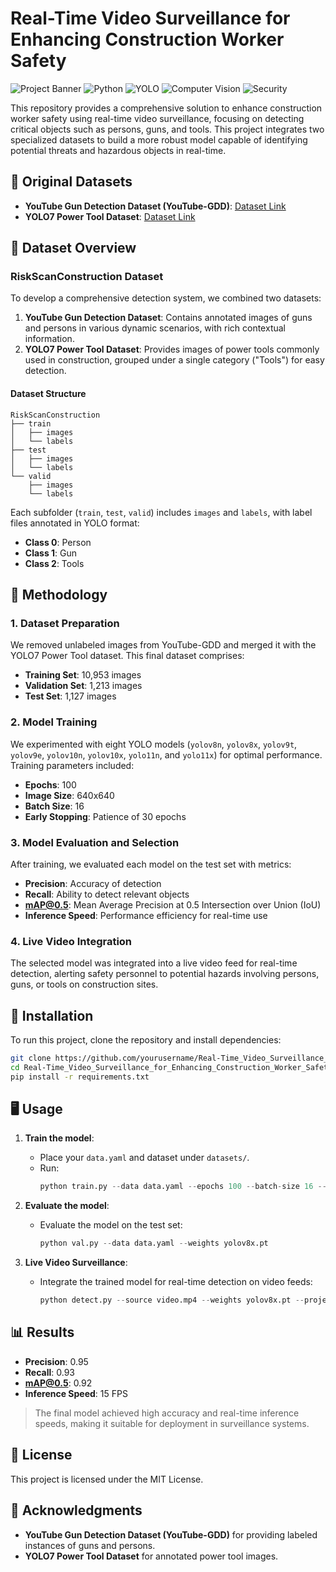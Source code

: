 # Real-Time Video Surveillance for Enhancing Construction Worker Safety

![Project Banner](https://img.shields.io/badge/status-active-success.svg) ![Python](https://img.shields.io/badge/python-3.8-blue.svg) ![YOLO](https://img.shields.io/badge/YOLO-v8_to_v11-orange.svg) ![Computer Vision](https://img.shields.io/badge/Field-Computer%20Vision-brightgreen.svg) ![Security](https://img.shields.io/badge/Security-Construction%20Safety-blue.svg)

This repository provides a comprehensive solution to enhance construction worker safety using real-time video surveillance, focusing on detecting critical objects such as persons, guns, and tools. This project integrates two specialized datasets to build a more robust model capable of identifying potential threats and hazardous objects in real-time.

## 🔗 Original Datasets

- **YouTube Gun Detection Dataset (YouTube-GDD)**: [Dataset Link](https://github.com/UCAS-GYX/YouTube-GDD/tree/main)
- **YOLO7 Power Tool Dataset**: [Dataset Link](https://universe.roboflow.com/keiran-gib1/yolo7-swqle)

## 📂 Dataset Overview

### RiskScanConstruction Dataset
To develop a comprehensive detection system, we combined two datasets:
1. **YouTube Gun Detection Dataset**: Contains annotated images of guns and persons in various dynamic scenarios, with rich contextual information.
2. **YOLO7 Power Tool Dataset**: Provides images of power tools commonly used in construction, grouped under a single category ("Tools") for easy detection.

#### Dataset Structure
```plaintext
RiskScanConstruction
├── train
│   ├── images
│   └── labels
├── test
│   ├── images
│   └── labels
└── valid
    ├── images
    └── labels
```

Each subfolder (`train`, `test`, `valid`) includes `images` and `labels`, with label files annotated in YOLO format:
- **Class 0**: Person
- **Class 1**: Gun
- **Class 2**: Tools

## 🚀 Methodology

### 1. Dataset Preparation
We removed unlabeled images from YouTube-GDD and merged it with the YOLO7 Power Tool dataset. This final dataset comprises:
- **Training Set**: 10,953 images
- **Validation Set**: 1,213 images
- **Test Set**: 1,127 images

### 2. Model Training
We experimented with eight YOLO models (`yolov8n`, `yolov8x`, `yolov9t`, `yolov9e`, `yolov10n`, `yolov10x`, `yolo11n`, and `yolo11x`) for optimal performance. Training parameters included:
- **Epochs**: 100
- **Image Size**: 640x640
- **Batch Size**: 16
- **Early Stopping**: Patience of 30 epochs

### 3. Model Evaluation and Selection
After training, we evaluated each model on the test set with metrics:
- **Precision**: Accuracy of detection
- **Recall**: Ability to detect relevant objects
- **mAP@0.5**: Mean Average Precision at 0.5 Intersection over Union (IoU)
- **Inference Speed**: Performance efficiency for real-time use

### 4. Live Video Integration
The selected model was integrated into a live video feed for real-time detection, alerting safety personnel to potential hazards involving persons, guns, or tools on construction sites.

## 📝 Installation

To run this project, clone the repository and install dependencies:

```bash
git clone https://github.com/yourusername/Real-Time_Video_Surveillance_for_Enhancing_Construction_Worker_Safety.git
cd Real-Time_Video_Surveillance_for_Enhancing_Construction_Worker_Safety
pip install -r requirements.txt
```

## 🖥️ Usage

1. **Train the model**:
   - Place your `data.yaml` and dataset under `datasets/`.
   - Run:
     ```python
     python train.py --data data.yaml --epochs 100 --batch-size 16 --img 640
     ```

2. **Evaluate the model**:
   - Evaluate the model on the test set:
     ```python
     python val.py --data data.yaml --weights yolov8x.pt
     ```

3. **Live Video Surveillance**:
   - Integrate the trained model for real-time detection on video feeds:
     ```python
     python detect.py --source video.mp4 --weights yolov8x.pt --project Gun_Detection
     ```

## 📊 Results

- **Precision**: 0.95
- **Recall**: 0.93
- **mAP@0.5**: 0.92
- **Inference Speed**: 15 FPS

> The final model achieved high accuracy and real-time inference speeds, making it suitable for deployment in surveillance systems.

## 📄 License

This project is licensed under the MIT License.

## 🤝 Acknowledgments

- **YouTube Gun Detection Dataset (YouTube-GDD)** for providing labeled instances of guns and persons.
- **YOLO7 Power Tool Dataset** for annotated power tool images.
  
